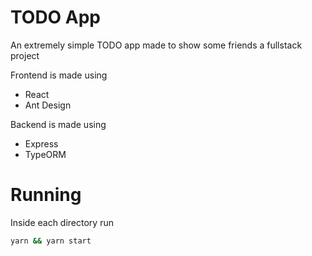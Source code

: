 # TODO App

An extremely simple TODO app made to show some friends a fullstack project

Frontend is made using
* React
* Ant Design

Backend is made using
* Express
* TypeORM

# Running
Inside each directory run
```bash
yarn && yarn start
```